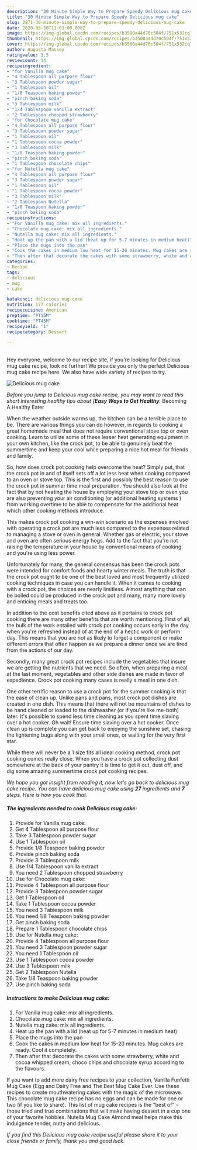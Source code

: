 ```yaml
---
description: "30 Minute Simple Way to Prepare Speedy Delicious mug cake"
title: "30 Minute Simple Way to Prepare Speedy Delicious mug cake"
slug: 2871-30-minute-simple-way-to-prepare-speedy-delicious-mug-cake
date: 2020-08-30T11:03:00.008Z
image: https://img-global.cpcdn.com/recipes/b3500a44d70c504f/751x532cq70/delicious-mug-cake-recipe-main-photo.jpg
thumbnail: https://img-global.cpcdn.com/recipes/b3500a44d70c504f/751x532cq70/delicious-mug-cake-recipe-main-photo.jpg
cover: https://img-global.cpcdn.com/recipes/b3500a44d70c504f/751x532cq70/delicious-mug-cake-recipe-main-photo.jpg
author: Augusta Massey
ratingvalue: 3.5
reviewcount: 14
recipeingredient:
- "for Vanilla mug cake"
- "4 Tablespoon all purpose flour"
- "3 Tablespoon powder sugar"
- "1 Tablespoon oil"
- "1/8 Teaspoon baking powder"
- "pinch baking soda"
- "3 Tablespoon milk"
- "1/4 Tablespoon vanilla extract"
- "2 Tablespoon chopped strawberry"
- "for Chocolate mug cake"
- "4 Tablespoon all purpose flour"
- "3 Tablespoon powder sugar"
- "1 Tablespoon oil"
- "1 Tablespoon cocoa powder"
- "3 Tablespoon milk"
- "1/8 Teaspoon baking powder"
- "pinch baking soda"
- "1 Tablespoon chocolate chips"
- "for Nutella mug cake"
- "4 Tablespoon all purpose flour"
- "3 Tablespoon powder sugar"
- "1 Tablespoon oil"
- "1 Tablespoon cocoa powder"
- "3 Tablespoon milk"
- "2 Tablespoon Nutella"
- "1/8 Teaspoon baking powder"
- "pinch baking soda"
recipeinstructions:
- "For Vanilla mug cake: mix all ingredients."
- "Chocolate mug cake: mix all ingredients."
- "Nutella mug cake: mix all ingredients."
- "Heat up the pan with a lid (heat up for 5-7 minutes in medium heat)"
- "Place the mugs into the pan"
- "Cook the cakes in medium low heat for 15-20 minutes. Mug cakes are ready. Cool it completely."
- "Then after that decorate the cakes with some strawberry, white and cocoa whipped cream, choco chips and chocolate syrup according to the flavours."
categories:
- Recipe
tags:
- delicious
- mug
- cake

katakunci: delicious mug cake 
nutrition: 177 calories
recipecuisine: American
preptime: "PT15M"
cooktime: "PT45M"
recipeyield: "1"
recipecategory: Dessert

---
```

<br>
Hey everyone, welcome to our recipe site, if you're looking for Delicious mug cake recipe, look no further! We provide you only the perfect Delicious mug cake recipe here. We also have wide variety of recipes to try.
<br>


![Delicious mug cake](https://img-global.cpcdn.com/recipes/b3500a44d70c504f/751x532cq70/delicious-mug-cake-recipe-main-photo.jpg)

<i>Before you jump to Delicious mug cake recipe, you may want to read this short interesting healthy tips about {<strong>Easy Ways to Get Healthy</strong>.</i>
Becoming A Healthy Eater


When the weather outside warms up, the kitchen can be a terrible place to be. There are various things you can do however, in regards to cooking a great homemade meal that does not require conventional stove top or oven cooking. Learn to utilize some of these lesser heat generating equipment in your own kitchen, like the crock pot, to be able to genuinely beat the summertime and keep your cool while preparing a nice hot meal for friends and family.

So, how does crock pot cooking help overcome the heat? Simply put, that the crock pot in and of itself sets off a lot less heat when cooking compared to an oven or stove top. This is the first and possibly the best reason to use the crock pot in summer time meal preparation. You should also look at the fact that by not heating the house by employing your stove top or oven you are also preventing your air conditioning (or additional heating systems ) from working overtime to be able to compensate for the additional heat which other cooking methods introduce.

This makes crock pot cooking a win-win scenario as the expenses involved with operating a crock pot are much less compared to the expenses related to managing a stove or oven in general. Whether gas or electric, your stove and oven are often serious energy hogs. Add to the fact that you're not raising the temperature in your house by conventional means of cooking and you're using less power.

Unfortunately for many, the general consensus has been the crock pots were intended for comfort foods and hearty winter meals.  The truth is that the crock pot ought to be one of the best loved and most frequently utilized cooking techniques in case you can handle it. When it comes to cooking with a crock pot, the choices are nearly limitless.  Almost anything that can be boiled could be produced in the crock pot and many, many more lovely and enticing meals and treats too.



In addition to the cost benefits cited above as it pertains to crock pot cooking there are many other benefits that are worth mentioning. First of all, the bulk of the work entailed with crock pot cooking occurs early in the day when you're refreshed instead of at the end of a hectic work or perform day. This means that you are not as likely to forget a component or make different errors that often happen as we prepare a dinner once we are tired from the actions of our day.

Secondly, many great crock pot recipes include the vegetables that insure we are getting the nutrients that we need. So often, when preparing a meal at the last moment, vegetables and other side dishes are made in favor of expedience. Crock pot cooking many cases is really a meal in one dish.

One other terrific reason to use a crock pot for the summer cooking is that the ease of clean up.  Unlike pans and pans, most crock pot dishes are created in one dish. This means that there will not be mountains of dishes to be hand cleaned or loaded to the dishwasher (or if you're like me-both) later. It's possible to spend less time cleaning as you spent time slaving over a hot cooker. Oh wait! Ensure time slaving over a hot cooker. Once clean up is complete you can get back to enjoying the sunshine set, chasing the lightening bugs along with your small ones, or waiting for the very first star.

While there will never be a 1 size fits all ideal cooking method, crock pot cooking comes really close. When you have a crock pot collecting dust somewhere at the back of your pantry it is time to get it out, dust off, and dig some amazing summertime crock pot cooking recipes.


<i>We hope you got insight from reading it, now let's go back to delicious mug cake recipe. You can have delicious mug cake using <strong>27</strong> ingredients and <strong>7</strong> steps. Here is how you cook that.
</i>

##### The ingredients needed to cook Delicious mug cake:

1. Provide for Vanilla mug cake:
1. Get 4 Tablespoon all purpose flour
1. Take 3 Tablespoon powder sugar
1. Use 1 Tablespoon oil
1. Provide 1/8 Teaspoon baking powder
1. Provide pinch baking soda
1. Provide 3 Tablespoon milk
1. Use 1/4 Tablespoon vanilla extract
1. You need 2 Tablespoon chopped strawberry
1. Use for Chocolate mug cake:
1. Provide 4 Tablespoon all purpose flour
1. Provide 3 Tablespoon powder sugar
1. Get 1 Tablespoon oil
1. Take 1 Tablespoon cocoa powder
1. You need 3 Tablespoon milk
1. You need 1/8 Teaspoon baking powder
1. Get pinch baking soda
1. Prepare 1 Tablespoon chocolate chips
1. Use for Nutella mug cake:
1. Provide 4 Tablespoon all purpose flour
1. You need 3 Tablespoon powder sugar
1. You need 1 Tablespoon oil
1. Use 1 Tablespoon cocoa powder
1. Use 3 Tablespoon milk
1. Get 2 Tablespoon Nutella
1. Take 1/8 Teaspoon baking powder
1. Use pinch baking soda


##### Instructions to make Delicious mug cake:

1. For Vanilla mug cake: mix all ingredients.
1. Chocolate mug cake: mix all ingredients.
1. Nutella mug cake: mix all ingredients.
1. Heat up the pan with a lid (heat up for 5-7 minutes in medium heat)
1. Place the mugs into the pan
1. Cook the cakes in medium low heat for 15-20 minutes. Mug cakes are ready. Cool it completely.
1. Then after that decorate the cakes with some strawberry, white and cocoa whipped cream, choco chips and chocolate syrup according to the flavours.


If you want to add more dairy free recipes to your collection, Vanilla Funfetti Mug Cake {Egg and Dairy Free and The Best Mug Cake Ever. Use these recipes to create mouthwatering cakes with the magic of the microwave. This chocolate mug cake recipe has no eggs and can be made for one or two (if you like to share). This list of mug cake recipes is the &#34;best of&#34; - those tried and true combinations that will make having dessert in a cup one of your favorite hobbies. Nutella Mug Cake Almond meal helps make this indulgence tender, nutty and delicious. 

<i>If you find this Delicious mug cake recipe useful please share it to your close friends or family, thank you and good luck.</i>
